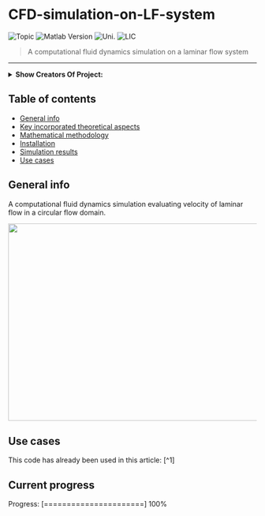 # CFD-simulation-on-LF-system
![Topic][topic-image] ![Matlab Version][matlab-image] ![Uni.][AAU-image] ![LIC][LIC-image]
> A computational fluid dynamics simulation on a laminar flow system

---
<details>
  <summary><strong>Show Creators Of Project:</strong></summary

                                                       
## **Project Creators:** <br />
Rehné, Andreas Møller

</details>

## Table of contents
* [General info](#general-info)
* [Key incorporated theoretical aspects](#Key-incorporated-theoretical-aspects)
* [Mathematical methodology](#Mathematical-methodology)
* [Installation](#Installation)
* [Simulation results](#Simulation-results)
* [Use cases](#Use-cases)


## General info
A computational fluid dynamics simulation evaluating velocity of laminar flow in a circular flow domain.

<img src="sim_images/General_overview.jpg" width="505" height="400">


## Use cases
This code has already been used in this article: [^1] <br />

## Current progress
Progress: [======================] 100%

<!-- Markdown link & img dfn's -->
[matlab-image]: https://img.shields.io/badge/LNG-COMSOL-orange
[topic-image]:https://img.shields.io/badge/Topic-CFD-green
[AAU-image]: https://img.shields.io/badge/Uni-AAU-blue
[LIC-image]: https://img.shields.io/badge/LIC-MIT_Licence-brown
